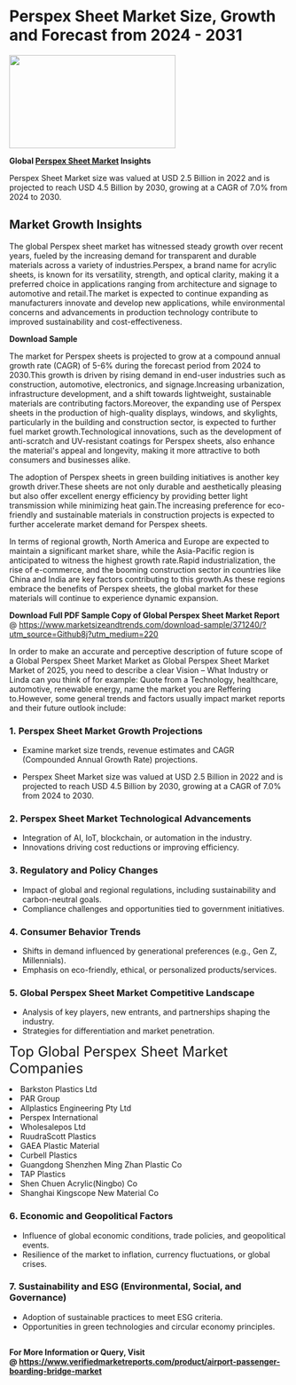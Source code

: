 <H1>Perspex Sheet Market Size, Growth and Forecast from 2024 - 2031</H1><img class="aligncenter size-medium wp-image-584254" src="https://thirdeyenews.in/wp-content/uploads/2024/09/Global-Market-Research-300x168.jpeg" alt="" width="300" height="168" /><p><strong>Global&nbsp;<a href="https://www.marketsizeandtrends.com/download-sample/371240/?utm_source=Github8j?utm_medium=220">Perspex Sheet Market</a> Insights</strong></p><p>Perspex Sheet Market size was valued at USD 2.5 Billion in 2022 and is projected to reach USD 4.5 Billion by 2030, growing at a CAGR of 7.0% from 2024 to 2030.</p><p><h2>Market Growth Insights</h2> <p>The global Perspex sheet market has witnessed steady growth over recent years, fueled by the increasing demand for transparent and durable materials across a variety of industries.Perspex, a brand name for acrylic sheets, is known for its versatility, strength, and optical clarity, making it a preferred choice in applications ranging from architecture and signage to automotive and retail.The market is expected to continue expanding as manufacturers innovate and develop new applications, while environmental concerns and advancements in production technology contribute to improved sustainability and cost-effectiveness.</p> <p><strong>Download Sample</strong></p> <p>The market for Perspex sheets is projected to grow at a compound annual growth rate (CAGR) of 5-6% during the forecast period from 2024 to 2030.This growth is driven by rising demand in end-user industries such as construction, automotive, electronics, and signage.Increasing urbanization, infrastructure development, and a shift towards lightweight, sustainable materials are contributing factors.Moreover, the expanding use of Perspex sheets in the production of high-quality displays, windows, and skylights, particularly in the building and construction sector, is expected to further fuel market growth.Technological innovations, such as the development of anti-scratch and UV-resistant coatings for Perspex sheets, also enhance the material's appeal and longevity, making it more attractive to both consumers and businesses alike.<p>The adoption of Perspex sheets in green building initiatives is another key growth driver.These sheets are not only durable and aesthetically pleasing but also offer excellent energy efficiency by providing better light transmission while minimizing heat gain.The increasing preference for eco-friendly and sustainable materials in construction projects is expected to further accelerate market demand for Perspex sheets.</p> <p>In terms of regional growth, North America and Europe are expected to maintain a significant market share, while the Asia-Pacific region is anticipated to witness the highest growth rate.Rapid industrialization, the rise of e-commerce, and the booming construction sector in countries like China and India are key factors contributing to this growth.As these regions embrace the benefits of Perspex sheets, the global market for these materials will continue to experience dynamic expansion.</p> <p><span class=""><strong>Download Full PDF Sample Copy of Global Perspex Sheet Market Report</strong> @ <a href="https://www.marketsizeandtrends.com/download-sample/371240/?utm_source=Github8j?utm_medium=220" target="_blank">https://www.marketsizeandtrends.com/download-sample/371240/?utm_source=Github8j?utm_medium=220</a></span></p><p>In order to make an accurate and perceptive description of future scope of a Global&nbsp;Perspex Sheet Market Market as Global&nbsp;Perspex Sheet Market Market of 2025, you need to describe a clear Vision &ndash; What Industry or Linda can you think of for example: Quote from a Technology, healthcare, automotive, renewable energy, name the market you are Reffering to.However, some general trends and factors usually impact market reports and their future outlook include:</p><h3>1.&nbsp;<strong>Perspex Sheet Market Growth Projections</strong></h3><ul><li>Examine market size trends, revenue estimates and CAGR (Compounded Annual Growth Rate) projections.</li><li><p>Perspex Sheet Market size was valued at USD 2.5 Billion in 2022 and is projected to reach USD 4.5 Billion by 2030, growing at a CAGR of 7.0% from 2024 to 2030.</p></li></ul><h3>2.&nbsp;<strong>Perspex Sheet Market Technological Advancements</strong></h3><ul><li>Integration of AI, IoT, blockchain, or automation in the industry.</li><li>Innovations driving cost reductions or improving efficiency.</li></ul><h3>3.&nbsp;<strong>Regulatory and Policy Changes</strong></h3><ul><li>Impact of global and regional regulations, including sustainability and carbon-neutral goals.</li><li>Compliance challenges and opportunities tied to government initiatives.</li></ul><h3>4.&nbsp;<strong>Consumer Behavior Trends</strong></h3><ul><li>Shifts in demand influenced by generational preferences (e.g., Gen Z, Millennials).</li><li>Emphasis on eco-friendly, ethical, or personalized products/services.</li></ul><h3>5.&nbsp;<strong>Global Perspex Sheet Market Competitive Landscape</strong></h3><ul><li>Analysis of key players, new entrants, and partnerships shaping the industry.</li><li>Strategies for differentiation and market penetration.</li></ul><p data-pm-slice="1 1 []"><span style="color: inherit; font-family: inherit; font-size: 25px;">Top Global Perspex Sheet Market Companies</span></p><div class="" data-test-id=""><p><li>Barkston Plastics Ltd</li><li> PAR Group</li><li> Allplastics Engineering Pty Ltd</li><li> Perspex International</li><li> Wholesalepos Ltd</li><li> RuudraScott Plastics</li><li> GAEA Plastic Material</li><li> Curbell Plastics</li><li> Guangdong Shenzhen Ming Zhan Plastic Co</li><li> TAP Plastics</li><li> Shen Chuen Acrylic(Ningbo) Co</li><li> Shanghai Kingscope New Material Co</li></p></div><h3>6.&nbsp;<strong>Economic and Geopolitical Factors</strong></h3><ul><li>Influence of global economic conditions, trade policies, and geopolitical events.</li><li>Resilience of the market to inflation, currency fluctuations, or global crises.</li></ul><h3>7.&nbsp;<strong>Sustainability and ESG (Environmental, Social, and Governance)</strong></h3><ul><li>Adoption of sustainable practices to meet ESG criteria.</li><li>Opportunities in green technologies and circular economy principles.</li></ul><h2><strong style="font-size: 14px;">For More Information or Query, Visit @&nbsp;</strong><a style="background-color: #ffffff; font-size: 14px;" href="https://www.marketsizeandtrends.com/report/perspex-sheet-market/" target="_blank">https://www.verifiedmarketreports.com/product/airport-passenger-boarding-bridge-market</a></h2>